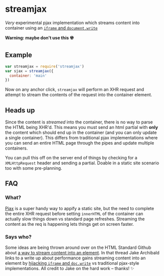 # streamjax

*Very* experimental pjax implementation which streams content into container using an [`iframe` and `document.write`](https://jakearchibald.com/2016/fun-hacks-faster-content/)

**Warning: maybe don't use this ☢️**

## Example

```js
var streamjax = require('streamjax')
var sjax = streamjax({
  container: 'main'
})
```

Now on any anchor click, `streamjax` will perform an XHR request and attempt to stream the contents of the request into the container element.

## Heads up

Since the content is *streamed* into the container, there is no way to parse the HTML being XHR'd. This means you must send an html partial with **only** the content which should end up in the container (and you can only update a single container). This differs from traditional pjax implementations where you can send an entire HTML page through the pipes and update multiple containers.

You can pull this off on the server end of things by checking for a `XMLHttpRequest` header and sending a partial. Doable in a static site scenario too with some pre-planning.

## FAQ

### What?

[Pjax](https://github.com/MoOx/pjax) is a super handy way to appify a static site, but the need to complete the entire XHR request before setting `innerHTML` of the container can actually slow things down vs standard page refreshes. Streaming the content as the req is happening lets things get on screen faster.

### Says who?

Some ideas are being thrown around over on the HTML Standard Github about [a way to stream content into an element](https://github.com/whatwg/html/issues/2142). In that thread Jake Archibald links to a write up about performance gains streaming content into an element by [hijacking `iframe` and `doc.write`](https://jakearchibald.com/2016/fun-hacks-faster-content/) vs traditional pjax-style implementations. All credit to Jake on the hard work – thanks! ✨
